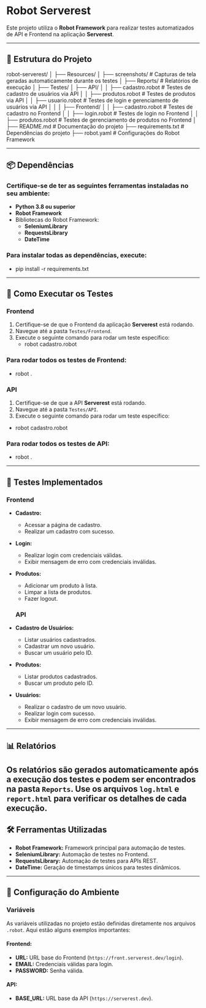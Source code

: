 # **Robot Serverest**

Este projeto utiliza o **Robot Framework** para realizar testes automatizados de API e Frontend na aplicação **Serverest**.

---

## **📁 Estrutura do Projeto**

robot-serverest/
│
├── Resources/
│   ├── screenshots/         # Capturas de tela geradas automaticamente durante os testes
│
├── Reports/                 # Relatórios de execução
│
├── Testes/
│   ├── API/
│   │   ├── cadastro.robot    # Testes de cadastro de usuários via API
│   │   ├── produtos.robot    # Testes de produtos via API
│   │   ├── usuario.robot     # Testes de login e gerenciamento de usuários via API
│   │
│   ├── Frontend/
│   │   ├── cadastro.robot    # Testes de cadastro no Frontend
│   │   ├── login.robot       # Testes de login no Frontend
│   │   ├── produtos.robot    # Testes de gerenciamento de produtos no Frontend
│
├── README.md                # Documentação do projeto
├── requirements.txt         # Dependências do projeto
├── robot.yaml               # Configurações do Robot Framework

---

## **📦 Dependências**

### Certifique-se de ter as seguintes ferramentas instaladas no seu ambiente:

- **Python 3.8 ou superior**
- **Robot Framework**
- Bibliotecas do Robot Framework:
  - **SeleniumLibrary**
  - **RequestsLibrary**
  - **DateTime**

### Para instalar todas as dependências, execute:
 - pip install -r requirements.txt
---
## **🚀 Como Executar os Testes**

### **Frontend**

1. Certifique-se de que o Frontend da aplicação **Serverest** está rodando.
2. Navegue até a pasta `Testes/Frontend`.
3. Execute o seguinte comando para rodar um teste específico:
   - robot cadastro.robot
### Para rodar todos os testes de Frontend:
   - robot .

### **API**

1. Certifique-se de que a API **Serverest** está rodando.
2. Navegue até a pasta `Testes/API`.
3. Execute o seguinte comando para rodar um teste específico:
 - robot cadastro.robot   
### Para rodar todos os testes de API:
 - robot .
---
 ## **📝 Testes Implementados**

### **Frontend**

- **Cadastro:**
  - Acessar a página de cadastro.
  - Realizar um cadastro com sucesso.

- **Login:**
  - Realizar login com credenciais válidas.
  - Exibir mensagem de erro com credenciais inválidas.

- **Produtos:**
  - Adicionar um produto à lista.
  - Limpar a lista de produtos.
  - Fazer logout.

  ### **API**

- **Cadastro de Usuários:**
  - Listar usuários cadastrados.
  - Cadastrar um novo usuário.
  - Buscar um usuário pelo ID.

- **Produtos:**
  - Listar produtos cadastrados.
  - Buscar um produto pelo ID.

- **Usuários:**
  - Realizar o cadastro de um novo usuário.
  - Realizar login com sucesso.
  - Exibir mensagem de erro com credenciais inválidas.
---
  ## **📊 Relatórios**

Os relatórios são gerados automaticamente após a execução dos testes e podem ser encontrados na pasta `Reports`. Use os arquivos `log.html` e `report.html` para verificar os detalhes de cada execução.
---
## **🛠️ Ferramentas Utilizadas**

- **Robot Framework:** Framework principal para automação de testes.
- **SeleniumLibrary:** Automação de testes no Frontend.
- **RequestsLibrary:** Automação de testes para APIs REST.
- **DateTime:** Geração de timestamps únicos para testes dinâmicos.
---
## **🔧 Configuração do Ambiente**

### **Variáveis**

As variáveis utilizadas no projeto estão definidas diretamente nos arquivos `.robot`. Aqui estão alguns exemplos importantes:

#### **Frontend:**

- **URL:** URL base do Frontend (`https://front.serverest.dev/login`).
- **EMAIL:** Credenciais válidas para login.
- **PASSWORD:** Senha válida.

#### **API:**

- **BASE_URL:** URL base da API (`https://serverest.dev`).